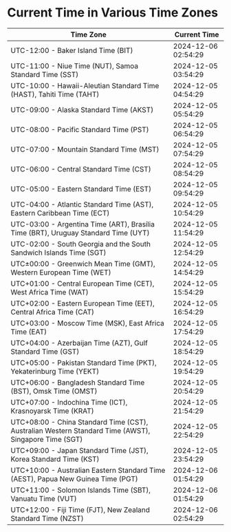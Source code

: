 # Current Time in Various Time Zones

| Time Zone | Current Time |
|-----------|--------------|
| UTC-12:00 - Baker Island Time (BIT) | 2024-12-06 02:54:29 |
| UTC-11:00 - Niue Time (NUT), Samoa Standard Time (SST) | 2024-12-05 03:54:29 |
| UTC-10:00 - Hawaii-Aleutian Standard Time (HAST), Tahiti Time (TAHT) | 2024-12-05 04:54:29 |
| UTC-09:00 - Alaska Standard Time (AKST) | 2024-12-05 05:54:29 |
| UTC-08:00 - Pacific Standard Time (PST) | 2024-12-05 06:54:29 |
| UTC-07:00 - Mountain Standard Time (MST) | 2024-12-05 07:54:29 |
| UTC-06:00 - Central Standard Time (CST) | 2024-12-05 08:54:29 |
| UTC-05:00 - Eastern Standard Time (EST) | 2024-12-05 09:54:29 |
| UTC-04:00 - Atlantic Standard Time (AST), Eastern Caribbean Time (ECT) | 2024-12-05 10:54:29 |
| UTC-03:00 - Argentina Time (ART), Brasília Time (BRT), Uruguay Standard Time (UYT) | 2024-12-05 11:54:29 |
| UTC-02:00 - South Georgia and the South Sandwich Islands Time (SGT) | 2024-12-05 12:54:29 |
| UTC±00:00 - Greenwich Mean Time (GMT), Western European Time (WET) | 2024-12-05 14:54:29 |
| UTC+01:00 - Central European Time (CET), West Africa Time (WAT) | 2024-12-05 15:54:29 |
| UTC+02:00 - Eastern European Time (EET), Central Africa Time (CAT) | 2024-12-05 16:54:29 |
| UTC+03:00 - Moscow Time (MSK), East Africa Time (EAT) | 2024-12-05 17:54:29 |
| UTC+04:00 - Azerbaijan Time (AZT), Gulf Standard Time (GST) | 2024-12-05 18:54:29 |
| UTC+05:00 - Pakistan Standard Time (PKT), Yekaterinburg Time (YEKT) | 2024-12-05 19:54:29 |
| UTC+06:00 - Bangladesh Standard Time (BST), Omsk Time (OMST) | 2024-12-05 20:54:29 |
| UTC+07:00 - Indochina Time (ICT), Krasnoyarsk Time (KRAT) | 2024-12-05 21:54:29 |
| UTC+08:00 - China Standard Time (CST), Australian Western Standard Time (AWST), Singapore Time (SGT) | 2024-12-05 22:54:29 |
| UTC+09:00 - Japan Standard Time (JST), Korea Standard Time (KST) | 2024-12-05 23:54:29 |
| UTC+10:00 - Australian Eastern Standard Time (AEST), Papua New Guinea Time (PGT) | 2024-12-06 01:54:29 |
| UTC+11:00 - Solomon Islands Time (SBT), Vanuatu Time (VUT) | 2024-12-06 01:54:29 |
| UTC+12:00 - Fiji Time (FJT), New Zealand Standard Time (NZST) | 2024-12-06 02:54:29 |
